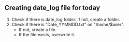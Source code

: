 ## Creating date_log file for today
1. Check if there is date_log folder. If not, create a folder.
2. Check if there is "Date_YYMMDD.txt" on "/home/$user". 
    - If not, create a file.
    - If the file exists, overwrite it.